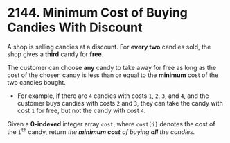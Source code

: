 # 2144. Minimum Cost of Buying Candies With Discount

A shop is selling candies at a discount. For **every two** candies sold, the shop gives a **third** candy for **free**.

The customer can choose **any** candy to take away for free as long as the cost of the chosen candy is less than or equal to the **minimum** cost of the two candies bought.

* For example, if there are `4` candies with costs `1`, `2`, `3`, and `4`, and the customer buys candies with costs `2` and `3`, they can take the candy with cost `1` for free, but not the candy with cost `4`. 

Given a **0-indexed** integer array `cost`, where `cost[i]` denotes the cost of the `i`<sup>`th`</sup> candy, return _the **minimum cost** of buying **all** the candies._
